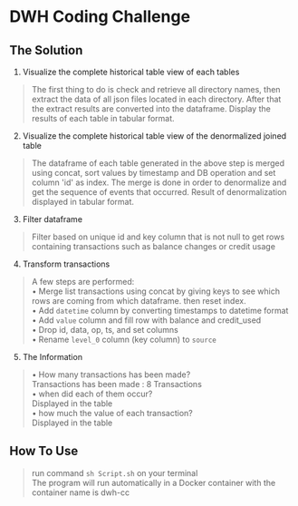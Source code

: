 # DWH Coding Challenge

## The Solution

1. Visualize the complete historical table view of each tables
>The first thing to do is check and retrieve all directory names, then extract the data of all json files located in each directory. After that the extract results are converted into the dataframe. Display the results of each table in tabular format.

2. Visualize the complete historical table view of the denormalized joined table
>The dataframe of each table generated in the above step is merged using concat, sort values by timestamp and DB operation and set column 'id' as index. The merge is done in order to denormalize and get the sequence of events that occurred. Result of denormalization displayed in tabular format.

3. Filter dataframe
> Filter based on unique id and key column that is not null to get rows containing transactions such as balance changes or credit usage

4. Transform transactions
> A few steps are performed:     
• Merge list transactions using concat by giving keys to see which rows are coming from which dataframe. then reset index.  
• Add `datetime` column by converting timestamps to datetime format  
• Add `value` column and fill row with balance and credit_used  
• Drop id, data, op, ts, and set columns  
• Rename `level_0` column (key column) to `source`

5. The Information
> • How many transactions has been made?  
Transactions has been made : 8 Transactions  
• when did each of them occur?  
Displayed in the table  
• how much the value of each transaction?  
Displayed in the table

## How To Use
>run command `sh Script.sh` on your terminal  
The program will run automatically in a Docker container with the container name is dwh-cc